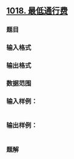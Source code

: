 ## [1018. 最低通行费](https://www.acwing.com/problem/content/solution/1020/1/)

### 题目

### 输入格式

### 输出格式

### 数据范围

### 输入样例：

```

```

### 输出样例：

```

```

### 题解